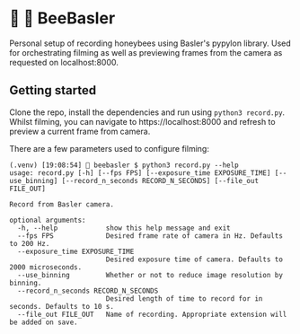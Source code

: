 # 🎥 🐝 BeeBasler

Personal setup of recording honeybees using Basler's pypylon library. Used for orchestrating filming as well as previewing frames
from the camera as requested on localhost:8000.

## Getting started

Clone the repo, install the dependencies and run using `python3 record.py`. Whilst filming, you can
navigate to https://localhost:8000 and refresh to preview a current frame from camera.

There are a few parameters used to configure filming:

```
(.venv) [19:08:54] 🚀 beebasler $ python3 record.py --help
usage: record.py [-h] [--fps FPS] [--exposure_time EXPOSURE_TIME] [--use_binning] [--record_n_seconds RECORD_N_SECONDS] [--file_out FILE_OUT]

Record from Basler camera.

optional arguments:
  -h, --help            show this help message and exit
  --fps FPS             Desired frame rate of camera in Hz. Defaults to 200 Hz.
  --exposure_time EXPOSURE_TIME
                        Desired exposure time of camera. Defaults to 2000 microseconds.
  --use_binning         Whether or not to reduce image resolution by binning.
  --record_n_seconds RECORD_N_SECONDS
                        Desired length of time to record for in seconds. Defaults to 10 s.
  --file_out FILE_OUT   Name of recording. Appropriate extension will be added on save.
```
